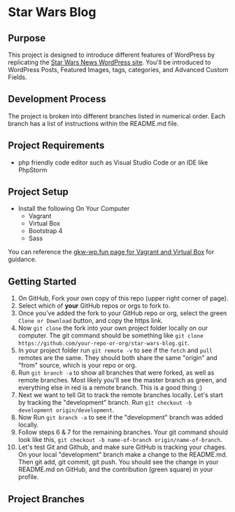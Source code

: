 # Star Wars Blog

## Purpose
This project is designed to introduce different features of WordPress by replicating the [Star Wars News WordPress site](https://starwars.com/news). You'll be introduced to WordPress Posts, Featured Images, tags, categories, and Advanced Custom Fields.

## Development Process
The project is broken into different branches listed in numerical order. Each branch has a list of instructions within the README.md file. 

## Project Requirements
- php friendly code editor such as Visual Studio Code or an IDE like PhpStorm

## Project Setup
- Install the following On Your Computer
  - Vagrant
  - Virtual Box
  - Bootstrap 4
  - Sass

You can reference the [gkw-wp.fun page for Vagrant and Virtual Box](http://gkw-wp.fun/course-topic/vagrant/) for guidance.

## Getting Started
1. On GitHub, Fork your own copy of this repo (upper right corner of page).
2. Select which of **your** GitHub repos or orgs to fork to.
3. Once you've added the fork to your GitHub repo or org, select the green `Clone or Download` button, and copy the https link. 
4. Now `git clone` the fork into your own project folder locally on our computer. The git command should be something like `git clone https://github.com/your-repo-or-org/star-wars-blog.git`.
5. In your project folder run `git remote -v` to see if the `fetch` and `pull` remotes are the same. They should both share the same "origin" and "from" source, which is your repo or org.
5. Run `git branch -a` to show all branches that were forked, as well as remote branches. Most likely you'll see the master branch as green, and everything else in red is a remote branch. This is a good thing :)
6. Next we want to tell Git to track the remote branches locally. Let's start by tracking the "development" branch. Run `git checkout -b development origin/development`.
7. Now Run `git branch -a` to see if the "development" branch was added locally.
8. Follow steps 6 & 7 for the remaining branches. Your git command should look like this, `git checkout -b name-of-branch origin/name-of-branch`.
9. Let's test Git and Github, and make sure GitHub is tracking your chages. On your local "development" branch make a change to the README.md. Then git add, git commit, git push. You should see the change in your README.md on GitHub, and the contribution (green square) in your profile. 

## Project Branches
